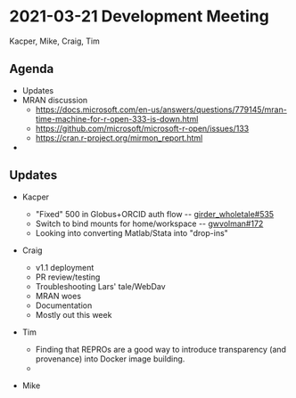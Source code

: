 2021-03-21 Development Meeting
==============================
Kacper, Mike, Craig, Tim


Agenda
------
* Updates
* MRAN discussion
    * https://docs.microsoft.com/en-us/answers/questions/779145/mran-time-machine-for-r-open-333-is-down.html
    * https://github.com/microsoft/microsoft-r-open/issues/133
    * https://cran.r-project.org/mirmon_report.html
* 


Updates
-------
* Kacper
    * "Fixed" 500 in Globus+ORCID auth flow -- [girder_wholetale#535](https://github.com/whole-tale/girder_wholetale/pull/535)
    * Switch to bind mounts for home/workspace -- [gwvolman#172](https://github.com/whole-tale/gwvolman/pull/172)
    * Looking into converting Matlab/Stata into "drop-ins"


* Craig
    * v1.1 deployment
    * PR review/testing
    * Troubleshooting Lars' tale/WebDav
    * MRAN woes
    * Documentation
    * Mostly out this week

* Tim
    * Finding that REPROs are a good way to introduce transparency (and provenance) into Docker image building.
    * 

* Mike
